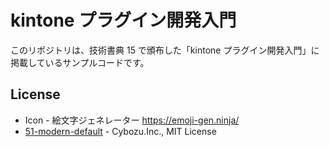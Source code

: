 # kintone プラグイン開発入門

このリポジトリは、技術書典 15 で頒布した「kintone プラグイン開発入門」に掲載しているサンプルコードです。

## License

* Icon - 絵文字ジェネレーター https://emoji-gen.ninja/
* [51-modern-default](https://github.com/kintone-samples/plugin-samples/blob/master/stylesheet/51-modern-default.css) - Cybozu.Inc., MIT License
